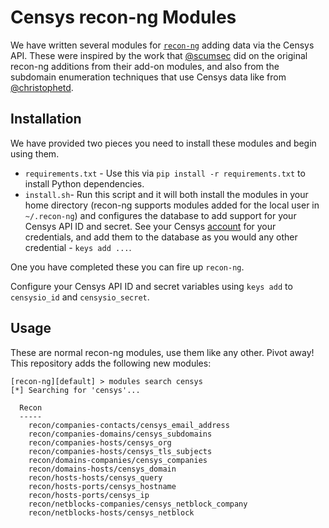 # Censys recon-ng Modules

We have written several modules for [`recon-ng`](https://github.com/lanmaster53/recon-ng) adding data via the Censys API. These were inspired by the work that [@scumsec](https://github.com/scumsec/Recon-ng-modules) did on the original recon-ng additions from their add-on modules, and also from the subdomain enumeration techniques that use Censys data like from [@christophetd](https://github.com/christophetd/censys-subdomain-finder).

## Installation

We have provided two pieces you need to install these modules and begin using them.

- `requirements.txt` - Use this via `pip install -r requirements.txt` to install Python dependencies.
- `install.sh`- Run this script and it will both install the modules in your home directory (recon-ng supports modules added for the local user in `~/.recon-ng`) and configures the database to add support for your Censys API ID and secret. See your Censys [account](https://censys.io/account/api) for your credentials, and add them to the database as you would any other credential - `keys add ...`.

One you have completed these you can fire up `recon-ng`.

Configure your Censys API ID and secret variables using `keys add` to `censysio_id` and `censysio_secret`.

## Usage

These are normal recon-ng modules, use them like any other. Pivot away! This repository adds the following new modules:

```recon-ng
[recon-ng][default] > modules search censys
[*] Searching for 'censys'...

  Recon
  -----
    recon/companies-contacts/censys_email_address
    recon/companies-domains/censys_subdomains
    recon/companies-hosts/censys_org
    recon/companies-hosts/censys_tls_subjects
    recon/domains-companies/censys_companies
    recon/domains-hosts/censys_domain
    recon/hosts-hosts/censys_query
    recon/hosts-ports/censys_hostname
    recon/hosts-ports/censys_ip
    recon/netblocks-companies/censys_netblock_company
    recon/netblocks-hosts/censys_netblock
```
